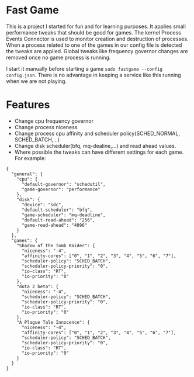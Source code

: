 # Fast Game

This is a project I started for fun and for learning purposes. It applies small performance tweaks that should be good
for games. The kernel Process Events Connector is used to monitor creation and destruction of processes. When a process
related to one of the games in our config file is detected the tweaks are applied. Global tweaks like frequency governor
changes are removed once no game process is running.

I start it manually before starting a game `sudo fastgame --config config.json`. There is no advantage in keeping a
service like this running when we are not playing.

# Features

- Change cpu frequency governor
- Change process niceness
- Change process cpu affinity and scheduler policy(SCHED_NORMAL, SCHED_BATCH,...)
- Change disk scheduler(bfq, mq-dealine,...) and read ahead values.
- Where possible the tweaks can have different settings for each game. For example:

```
{
  "general": {
    "cpu": {
      "default-governor": "schedutil",
      "game-governor": "performance"
    },
    "disk": {
      "device": "sdc",
      "default-scheduler": "bfq",
      "game-scheduler": "mq-deadline",
      "default-read-ahead": "256",
      "game-read-ahead": "4096"
    }
  },
  "games": {
    "Shadow of the Tomb Raider": {
      "niceness": "-4",
      "affinity-cores": ["0", "1", "2", "3", "4", "5", "6", "7"],
      "scheduler-policy": "SCHED_BATCH",
      "scheduler-policy-priority": "0",
      "io-class": "RT",
      "io-priority": "0"
    },
    "dota 2 beta": {
      "niceness": "-4",
      "scheduler-policy": "SCHED_BATCH",
      "scheduler-policy-priority": "0",
      "io-class": "RT",
      "io-priority": "0"
    },
    "A Plague Tale Innocence": {
      "niceness": "-4",
      "affinity-cores": ["0", "1", "2", "3", "4", "5", "6", "7"],
      "scheduler-policy": "SCHED_BATCH",
      "scheduler-policy-priority": "0",
      "io-class": "RT",
      "io-priority": "0"
    }
  }
}

```
